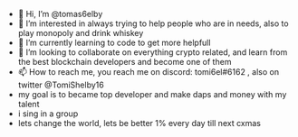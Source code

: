- 👋 Hi, I’m @tomas6elby
- 👀 I’m interested in always trying to help people who are in needs, also to play monopoly and drink whiskey 
- 🌱 I’m currently learning to code to get more helpfull
- 💞️ I’m looking to collaborate on everything crypto related, and learn from the best blockchain developers and become one of them
- 📫 How to reach me, you reach me on discord: tomi6el#6162 , also on twitter @TomiShelby16
- my goal is to became top developer and make daps and money with my talent 
- i sing in a group
-  lets change the world, lets be better 1% every day till next cxmas
<!---
tomas6elby/tomas6elby is a ✨ special ✨ repository because its `README.md` (this file) appears on your GitHub profile.
You can click the Preview link to take a look at your changes.
--->
